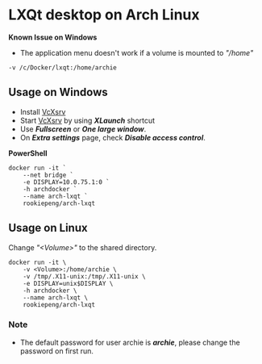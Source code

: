 # LXQt desktop on Arch Linux

**Known Issue on Windows**

* The application menu doesn't work if a volume is mounted to *"/home"*
```
-v /c/Docker/lxqt:/home/archie
```

## Usage on Windows

* Install [VcXsrv](https://sourceforge.net/projects/vcxsrv/)
* Start [VcXsrv](https://sourceforge.net/projects/vcxsrv/) by using ***XLaunch*** shortcut
* Use ***Fullscreen*** or ***One large window***.
* On ***Extra settings*** page, check ***Disable access control***.

**PowerShell**
```
docker run -it `
	--net bridge `
	-e DISPLAY=10.0.75.1:0 `
	-h archdocker `
	--name arch-lxqt `
	rookiepeng/arch-lxqt
```

## Usage on Linux

Change *"\<Volume\>"* to the shared directory.
```
docker run -it \
	-v <Volume>:/home/archie \
	-v /tmp/.X11-unix:/tmp/.X11-unix \
	-e DISPLAY=unix$DISPLAY \
	-h archdocker \
	--name arch-lxqt \
	rookiepeng/arch-lxqt
```

### Note

* The default password for user archie is ***archie***, please change the password on first run.

